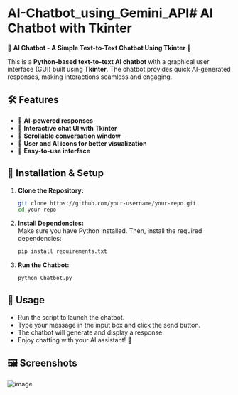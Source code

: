 # AI-Chatbot_using_Gemini_API# AI Chatbot with Tkinter

🚀 **AI Chatbot - A Simple Text-to-Text Chatbot Using Tkinter** 🤖

This is a **Python-based text-to-text AI chatbot** with a graphical user interface (GUI) built using **Tkinter**. The chatbot provides quick AI-generated responses, making interactions seamless and engaging.

## 🛠 Features
- 📌 **AI-powered responses**
- 📌 **Interactive chat UI with Tkinter**
- 📌 **Scrollable conversation window**
- 📌 **User and AI icons for better visualization**
- 📌 **Easy-to-use interface**

## 🔧 Installation & Setup

1. **Clone the Repository:**  
   ```sh
   git clone https://github.com/your-username/your-repo.git
   cd your-repo
   ```

2. **Install Dependencies:**  
   Make sure you have Python installed. Then, install the required dependencies:
   ```sh
   pip install requirements.txt
   ```

3. **Run the Chatbot:**  
   ```sh
   python Chatbot.py
   ```

## 📌 Usage
- Run the script to launch the chatbot.
- Type your message in the input box and click the send button.
- The chatbot will generate and display a response.
- Enjoy chatting with your AI assistant! 🤖

## 🖼 Screenshots
![image](https://github.com/user-attachments/assets/93fb56ae-c3a8-4214-be73-b660b49b4bfc)


